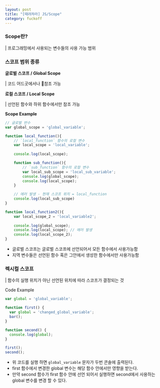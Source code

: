 ```yaml
---
layout: post
title: "[때려챠라] JS/Scope"
category: fuckoff
---
```


### Scope란?
|  프로그래밍에서 사용되는 변수들의 사용 가능 범위


### 스코프 범위 종류

**글로벌 스코프 / Global Scope**
    
| 코드 어드곳에서나 참조 가능


**로컬 스코프 / Local Scope**

| 선언된 함수와 하위 함수에서만 참조 가능

**Scope Example**
```javascript
// 글로벌 번수
var global_scope = 'global_variable'; 

function local_function(){
    // `local_function` 함수의 로컬 변수
    var local_scope = 'local_variable'; 
    
    console.log(local_scope);

    function sub_function(){
        // `sub_function` 함수의 로컬 변수
        var local_sub_scope = 'local_sub_variable'; 
        console.log(global_scope);
        console.log(local_scope);
    }

    // 에러 발생 - 현재 스코프 위치 = local_function
    console.log(local_sub_scope) 
}

function local_function2(){
    var local_scope_2 = 'local_variable2';
    
    console.log(global_scope);
    console.log(local_scope); // 에러 발생
    console.log(local_scope_2);
}
```


- 글로벌 스코프는 글로벌 스코프에 선언되어서 모든 함수에서 사용가능함
- 지역 변수들은 선언된 함수 혹은 그안에서 생성한 함수에서만 사용가능함

### 렉시컬 스코프
| 함수의 실행 위치가 아닌 선언된 위치에 따라 스코프가 결정되는 것

Code Example
```javascript
var global = 'global_variable';

function first() {
  var global = 'changed_global_variable';
  bar();
}

function second() {
  console.log(global);
}

first(); 
second(); 
```

- 위 코드를 실행 하면 `global_variable` 문자가 두번 콘솔에 출력된다.
- first 함수에서 변경한 global 변수는 해당 함수 안에서만 영향을 받는다.
- 만약 second 함수가 first 함수 안에 선언 되어서 실행하면 second에서 사용하는 global 변수를 변경 할 수 있다.
